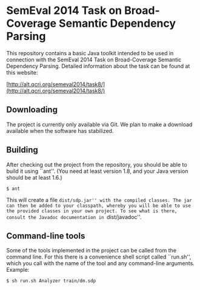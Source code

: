 # SemEval 2014 Task on Broad-Coverage Semantic Dependency Parsing

This repository contains a basic Java toolkit intended to be used in connection with the SemEval 2014 Task on Broad-Coverage Semantic Dependency Parsing. Detailed information about the task can be found at this website:

[http://alt.qcri.org/semeval2014/task8/](http://alt.qcri.org/semeval2014/task8/)

## Downloading

The project is currently only available via Git. We plan to make a download available when the software has stabilized.

## Building

After checking out the project from the repository, you should be able to build it using ``ant''. (You need at least version 1.8, and your Java version should be at least 1.6.)

```
$ ant
```

This will create a file ``dist/sdp.jar'' with the compiled classes. The jar can then be added to your classpath, whereby you will be able to use the provided classes in your own project. To see what is there, consult the Javadoc documentation in ``dist/javadoc''.

## Command-line tools

Some of the tools implemented in the project can be called from the command line. For this there is a convenience shell script called ``run.sh'', which you call with the name of the tool and any command-line arguments. Example:

```
$ sh run.sh Analyzer train/dm.sdp
```
